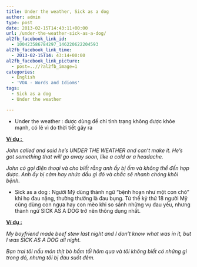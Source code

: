 ```yaml
---
title: Under the weather, Sick as a dog
author: admin
type: post
date: 2013-02-15T14:43:11+00:00
url: /under-the-weather-sick-as-a-dog/
al2fb_facebook_link_id:
  - 100423586784297_146220622204593
al2fb_facebook_link_time:
  - 2013-02-15T14: 43:14+00:00
al2fb_facebook_link_picture:
  - post=..//?al2fb_image=1
categories:
  - English
  - 'VOA - Words and Idioms'
tags:
  - Sick as a dog
  - Under the weather

---
```

  * <span style="line-height: 15px;">Under the weather : được dùng để chỉ tình trạng không được khỏe mạnh, có lẽ vì do thời tiết gây ra<br /> </span>

**<span style="text-decoration: underline;">Ví dụ : </span>**

_John called and said he’s UNDER THE WEATHER and can’t make it. He’s got something that will go away soon, like a cold or a headache._

_John có gọi điện thoại và cho biết rằng anh ấy bị ốm và không thể đến họp được. Anh ấy bị cảm hay nhức đầu gì đó và chắc sẽ nhanh chóng khỏi bệnh._

  * <span style="line-height: 15px;">Sick as a dog : Người Mỹ dùng thành ngữ “bệnh hoạn như một con chó” khi họ đau nặng, thường thường là đau bụng. Từ thế kỷ thứ 18 người Mỹ cũng dùng con ngựa hay con mèo khi so sánh những vụ đau yếu, nhưng thành ngữ SICK AS A DOG trở nên thông dụng nhất.<br /> </span>

<span style="text-decoration: underline;"><strong>Ví dụ :</strong></span>

_My boyfriend made beef stew last night and I don’t know what was in it, but I was SICK AS A DOG all night._

_Bạn trai tôi nấu món thịt bò hầm tối hôm qua và tôi không biết có những gì trong đó, nhưng tôi bị đau suốt đêm._
